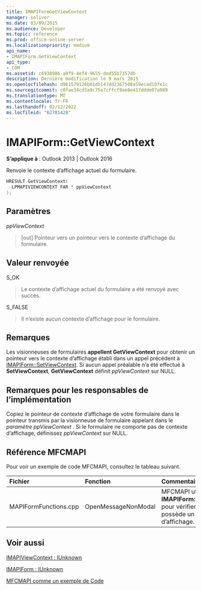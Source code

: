 ```yaml
---
title: IMAPIFormGetViewContext
manager: soliver
ms.date: 03/09/2015
ms.audience: Developer
ms.topic: reference
ms.prod: office-online-server
ms.localizationpriority: medium
api_name:
- IMAPIForm.GetViewContext
api_type:
- COM
ms.assetid: c6938986-a9f9-4ef4-9655-ded55b7357db
description: Dernière modification le 9 mars 2015
ms.openlocfilehash: d961579126b01db147dd2367508a59ecad10fe1c
ms.sourcegitcommit: c0fae34cd3a9c75a7cffcf9ae8e417ddde07a989
ms.translationtype: MT
ms.contentlocale: fr-FR
ms.lasthandoff: 02/12/2022
ms.locfileid: "62781428"
---
```

# <a name="imapiformgetviewcontext"></a>IMAPIForm::GetViewContext

  
  
**S’applique à** : Outlook 2013 | Outlook 2016 
  
Renvoie le contexte d’affichage actuel du formulaire. 
  
```cpp
HRESULT GetViewContext(
  LPMAPIVIEWCONTEXT FAR * ppViewContext
);
```

## <a name="parameters"></a>Paramètres

 _ppViewContext_
  
> [out] Pointeur vers un pointeur vers le contexte d’affichage du formulaire.
    
## <a name="return-value"></a>Valeur renvoyée

S_OK 
  
> Le contexte d’affichage actuel du formulaire a été renvoyé avec succès. 
    
S_FALSE 
  
> Il n’existe aucun contexte d’affichage pour le formulaire.
    
## <a name="remarks"></a>Remarques

Les visionneuses de formulaires **appellent GetViewContext** pour obtenir un pointeur vers le contexte d’affichage établi dans un appel précédent à [IMAPIForm::SetViewContext](imapiform-setviewcontext.md). Si aucun appel préalable n’a été effectué à **SetViewContext**, **GetViewContext** définit  _ppViewContext_ sur NULL. 
  
## <a name="notes-to-implementers"></a>Remarques pour les responsables de l’implémentation

Copiez le pointeur de contexte d’affichage de votre formulaire dans le pointeur transmis par la visionneuse de formulaire appelant dans le _paramètre ppViewContext_ . Si le formulaire ne comporte pas de contexte d’affichage, définissez  _ppViewContext_ sur NULL. 
  
## <a name="mfcmapi-reference"></a>Référence MFCMAPI

Pour voir un exemple de code MFCMAPI, consultez le tableau suivant.
  
|**Fichier**|**Fonction**|**Commentaire**|
|:-----|:-----|:-----|
|MAPIFormFunctions.cpp  <br/> |OpenMessageNonModal  <br/> |MFCMAPI utilise la **méthode IMAPIForm::GetViewContext** pour vérifier si un formulaire possède un contexte d’affichage. |
   
## <a name="see-also"></a>Voir aussi



[IMAPIViewContext : IUnknown](imapiviewcontextiunknown.md)
  
[IMAPIForm : IUnknown](imapiformiunknown.md)


[MFCMAPI comme un exemple de Code](mfcmapi-as-a-code-sample.md)

